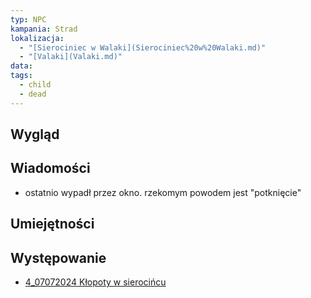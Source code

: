 ```yaml
---
typ: NPC
kampania: Strad
lokalizacja:
  - "[Sierociniec w Walaki](Sierociniec%20w%20Walaki.md)"
  - "[Valaki](Valaki.md)"
data: 
tags:
  - child
  - dead
---
```


## Wygląd



## Wiadomości
- ostatnio wypadł przez okno. rzekomym powodem jest "potknięcie"



## Umiejętności

## Występowanie
- [4_07072024 Kłopoty w sierocińcu](../sesje/4_07072024%20K%C5%82opoty%20w%20sieroci%C5%84cu.md)





